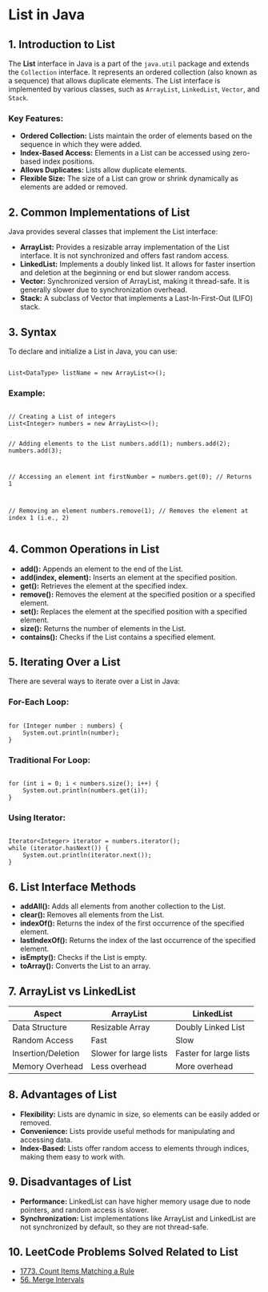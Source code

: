 <h1>List in Java</h1>

<h2>1. Introduction to List</h2>
<p>The <b>List</b> interface in Java is a part of the <code>java.util</code> package and extends the <code>Collection</code> interface. It represents an ordered collection (also known as a sequence) that allows duplicate elements. The List interface is implemented by various classes, such as <code>ArrayList</code>, <code>LinkedList</code>, <code>Vector</code>, and <code>Stack</code>.</p>

<h3>Key Features:</h3>
<ul>
  <li><b>Ordered Collection:</b> Lists maintain the order of elements based on the sequence in which they were added.</li>
  <li><b>Index-Based Access:</b> Elements in a List can be accessed using zero-based index positions.</li>
  <li><b>Allows Duplicates:</b> Lists allow duplicate elements.</li>
  <li><b>Flexible Size:</b> The size of a List can grow or shrink dynamically as elements are added or removed.</li>
</ul>

<h2>2. Common Implementations of List</h2>
<p>Java provides several classes that implement the List interface:</p>
<ul>
  <li><b>ArrayList:</b> Provides a resizable array implementation of the List interface. It is not synchronized and offers fast random access.</li>
  <li><b>LinkedList:</b> Implements a doubly linked list. It allows for faster insertion and deletion at the beginning or end but slower random access.</li>
  <li><b>Vector:</b> Synchronized version of ArrayList, making it thread-safe. It is generally slower due to synchronization overhead.</li>
  <li><b>Stack:</b> A subclass of Vector that implements a Last-In-First-Out (LIFO) stack.</li>
</ul>

<h2>3. Syntax</h2>
<p>To declare and initialize a List in Java, you can use:</p>
<pre><code>
List&lt;DataType&gt; listName = new ArrayList&lt;&gt;();
</code></pre>

<h3>Example:</h3>
<pre><code>
// Creating a List of integers
List&lt;Integer&gt; numbers = new ArrayList&lt;&gt;();

// Adding elements to the List
numbers.add(1);
numbers.add(2);
numbers.add(3);

// Accessing an element
int firstNumber = numbers.get(0); // Returns 1

// Removing an element
numbers.remove(1); // Removes the element at index 1 (i.e., 2)
</code></pre>

<h2>4. Common Operations in List</h2>
<ul>
  <li><b>add():</b> Appends an element to the end of the List.</li>
  <li><b>add(index, element):</b> Inserts an element at the specified position.</li>
  <li><b>get():</b> Retrieves the element at the specified index.</li>
  <li><b>remove():</b> Removes the element at the specified position or a specified element.</li>
  <li><b>set():</b> Replaces the element at the specified position with a specified element.</li>
  <li><b>size():</b> Returns the number of elements in the List.</li>
  <li><b>contains():</b> Checks if the List contains a specified element.</li>
</ul>

<h2>5. Iterating Over a List</h2>
<p>There are several ways to iterate over a List in Java:</p>

<h3>For-Each Loop:</h3>
<pre><code>
for (Integer number : numbers) {
    System.out.println(number);
}
</code></pre>

<h3>Traditional For Loop:</h3>
<pre><code>
for (int i = 0; i &lt; numbers.size(); i++) {
    System.out.println(numbers.get(i));
}
</code></pre>

<h3>Using Iterator:</h3>
<pre><code>
Iterator&lt;Integer&gt; iterator = numbers.iterator();
while (iterator.hasNext()) {
    System.out.println(iterator.next());
}
</code></pre>

<h2>6. List Interface Methods</h2>
<ul>
  <li><b>addAll():</b> Adds all elements from another collection to the List.</li>
  <li><b>clear():</b> Removes all elements from the List.</li>
  <li><b>indexOf():</b> Returns the index of the first occurrence of the specified element.</li>
  <li><b>lastIndexOf():</b> Returns the index of the last occurrence of the specified element.</li>
  <li><b>isEmpty():</b> Checks if the List is empty.</li>
  <li><b>toArray():</b> Converts the List to an array.</li>
</ul>

<h2>7. ArrayList vs LinkedList</h2>
<table>
  <thead>
    <tr>
      <th>Aspect</th>
      <th>ArrayList</th>
      <th>LinkedList</th>
    </tr>
  </thead>
  <tbody>
    <tr>
      <td>Data Structure</td>
      <td>Resizable Array</td>
      <td>Doubly Linked List</td>
    </tr>
    <tr>
      <td>Random Access</td>
      <td>Fast</td>
      <td>Slow</td>
    </tr>
    <tr>
      <td>Insertion/Deletion</td>
      <td>Slower for large lists</td>
      <td>Faster for large lists</td>
    </tr>
    <tr>
      <td>Memory Overhead</td>
      <td>Less overhead</td>
      <td>More overhead</td>
    </tr>
  </tbody>
</table>

<h2>8. Advantages of List</h2>
<ul>
  <li><b>Flexibility:</b> Lists are dynamic in size, so elements can be easily added or removed.</li>
  <li><b>Convenience:</b> Lists provide useful methods for manipulating and accessing data.</li>
  <li><b>Index-Based:</b> Lists offer random access to elements through indices, making them easy to work with.</li>
</ul>

<h2>9. Disadvantages of List</h2>
<ul>
  <li><b>Performance:</b> LinkedList can have higher memory usage due to node pointers, and random access is slower.</li>
  <li><b>Synchronization:</b> List implementations like ArrayList and LinkedList are not synchronized by default, so they are not thread-safe.</li>
</ul>

<h2>10. LeetCode Problems Solved Related to List</h2>
<ul>
  <li><a href="https://leetcode.com/problems/count-items-matching-a-rule/">1773. Count Items Matching a Rule</a></li>
  <li><a href="https://leetcode.com/problems/merge-intervals/">56. Merge Intervals</a></li>
</ul>
